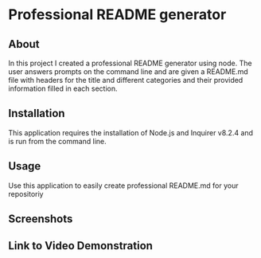 # Professional README generator
## About
In this project I created a professional README generator using node. The user answers prompts on the command line and are given a README.md file with headers for the title and different categories and their provided information filled in each section.
## Installation
This application requires the installation of Node.js and Inquirer v8.2.4 and is run from the command line.

## Usage
Use this application to easily create professional README.md for your repositoriy
## Screenshots
## Link to Video Demonstration
